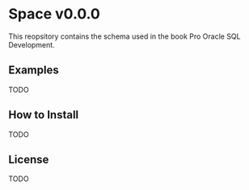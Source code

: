 Space v0.0.0
============

This reopsitory contains the schema used in the book Pro Oracle SQL Development.


Examples
--------

TODO


How to Install
--------------

TODO


License
-------

TODO
